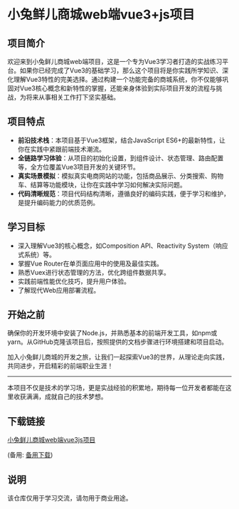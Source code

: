 # 小兔鲜儿商城web端vue3+js项目

## 项目简介

欢迎来到小兔鲜儿商城web端项目，这是一个专为Vue3学习者打造的实战练习平台。如果你已经完成了Vue3的基础学习，那么这个项目将是你实践所学知识、深化理解Vue3特性的完美选择。通过构建一个功能完备的商城系统，你不仅能够巩固对Vue3核心概念和新特性的掌握，还能亲身体验到实际项目开发的流程与挑战，为将来从事相关工作打下坚实基础。

## 项目特点

- **前沿技术栈**：本项目基于Vue3框架，结合JavaScript ES6+的最新特性，让你在实践中紧跟前端技术潮流。
- **全链路学习体验**：从项目的初始化设置，到组件设计、状态管理、路由配置等，全方位覆盖Vue3项目开发的关键环节。
- **真实场景模拟**：模拟真实电商网站的功能，包括商品展示、分类搜索、购物车、结算等功能模块，让你在实践中学习如何解决实际问题。
- **代码清晰规范**：项目代码结构清晰，遵循良好的编码实践，便于学习和维护，是提升编码能力的优质范例。

## 学习目标

- 深入理解Vue3的核心概念，如Composition API、Reactivity System（响应式系统）等。
- 掌握Vue Router在单页面应用中的使用及最佳实践。
- 熟悉Vuex进行状态管理的方法，优化跨组件数据共享。
- 实践前端性能优化技巧，提升用户体验。
- 了解现代Web应用部署流程。

## 开始之前

确保你的开发环境中安装了Node.js，并熟悉基本的前端开发工具，如npm或yarn。从GitHub克隆该项目后，按照提供的文档步骤进行环境搭建和项目启动。

加入小兔鲜儿商城的开发之旅，让我们一起探索Vue3的世界，从理论走向实践，共同进步，开启精彩的前端职业生涯！

---

本项目不仅是技术的学习场，更是实战经验的积累地，期待每一位开发者都能在这里收获满满，成就自己的技术梦想。

## 下载链接
[小兔鲜儿商城web端vue3js项目](https://pan.quark.cn/s/40b26ca947a3) 

(备用: [备用下载](https://pan.baidu.com/s/15F3L4Tneutktfu-E20D5iA?pwd=1234))

## 说明

该仓库仅用于学习交流，请勿用于商业用途。
